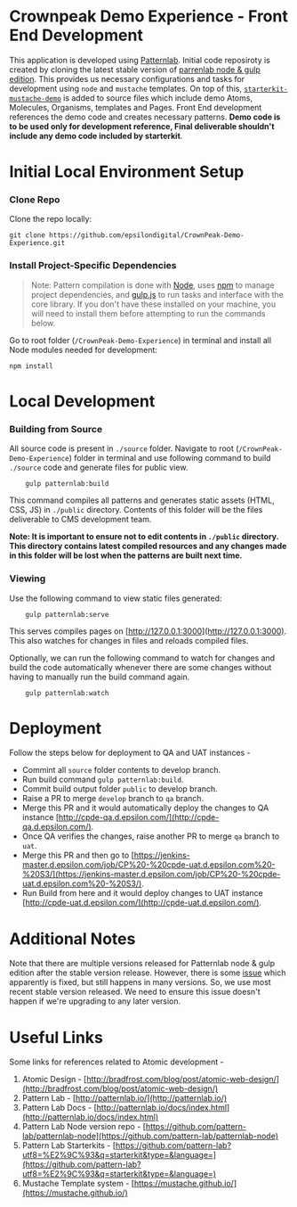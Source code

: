 # Crownpeak Demo Experience - Front End Development

This application is developed using [Patternlab](http://patternlab.io/). Initial code reposiroty is created by cloning the latest stable version of [parrenlab node & gulp edition](https://github.com/pattern-lab/edition-node-gulp/releases/tag/v1.3.4). This provides us necessary configurations and tasks for development using `node` and `mustache` templates. On top of this, [`starterkit-mustache-demo`](https://github.com/pattern-lab/starterkit-mustache-demo) is added to source files which include demo Atoms, Molecules, Organisms, templates and Pages. Front End development references the demo code and creates necessary patterns. **Demo code is to be used only for development reference, Final deliverable shouldn't include any demo code included by starterkit**.

# Initial Local Environment Setup

### Clone Repo

Clone the repo locally:

    git clone https://github.com/epsilondigital/CrownPeak-Demo-Experience.git

### Install Project-Specific Dependencies

> Note: Pattern compilation is done with [Node](https://nodejs.org/), uses [npm](https://www.npmjs.com/) to manage project dependencies, and [gulp.js](http://gulpjs.com/) to run tasks and interface with the core library. If you don't have these installed on your machine, you will need to install them before attempting to run the commands below.

Go to root folder (`/CrownPeak-Demo-Experience`) in terminal and install all Node modules needed for development:

    npm install

# Local Development

### Building from Source

All source code is present in `./source` folder. Navigate to root (`/CrownPeak-Demo-Experience`) folder in terminal and use following command to build `./source` code and generate files for public view.

        gulp patternlab:build

This command compiles all patterns and generates static assets (HTML, CSS, JS) in `./public` directory. Contents of this folder will be the files deliverable to CMS development team.

**Note: It is important to ensure not to edit contents in `./public` directory. This directory contains latest compiled resources and any changes made in this folder will be lost when the patterns are built next time.**

### Viewing

Use the following command to view static files generated:

        gulp patternlab:serve

This serves compiles pages on [http://127.0.0.1:3000](http://127.0.0.1:3000). This also watches for changes in files and reloads compiled files.

Optionally, we can run the following command to watch for changes and build the code automatically whenever there are some changes without having to manually run the build command again.

        gulp patternlab:watch

# Deployment
Follow the steps below for deployment to QA and UAT instances -
* Commint all `source` folder contents to develop branch.
* Run build command `gulp patternlab:build`.
* Commit build output folder `public` to develop branch.
* Raise a PR to merge `develop` branch to `qa` branch.
* Merge this PR and it would automatically deploy the changes to QA instance [http://cpde-qa.d.epsilon.com/](http://cpde-qa.d.epsilon.com/).
* Once QA verifies the changes, raise another PR to merge `qa` branch to `uat`.
* Merge this PR and then go to [https://jenkins-master.d.epsilon.com/job/CP%20-%20cpde-uat.d.epsilon.com%20-%20S3/](https://jenkins-master.d.epsilon.com/job/CP%20-%20cpde-uat.d.epsilon.com%20-%20S3/).
* Run Build from here and it would deploy changes to UAT instance [http://cpde-uat.d.epsilon.com/](http://cpde-uat.d.epsilon.com/).

# Additional Notes
Note that there are multiple versions released for Patternlab node & gulp edition after the stable version release. However, there is some [issue](https://github.com/pattern-lab/edition-node-gulp/issues/117) which apparently is fixed, but still happens in many versions. So, we use most recent stable version released. We need to ensure this issue doesn't happen if we're upgrading to any later version.

# Useful Links
Some links for references related to Atomic development -
1.  Atomic Design - [http://bradfrost.com/blog/post/atomic-web-design/](http://bradfrost.com/blog/post/atomic-web-design/)
1.  Pattern Lab - [http://patternlab.io/](http://patternlab.io/)
1.  Pattern Lab Docs - [http://patternlab.io/docs/index.html](http://patternlab.io/docs/index.html)
1.  Pattern Lab Node version repo - [https://github.com/pattern-lab/patternlab-node](https://github.com/pattern-lab/patternlab-node)
1.  Pattern Lab Starterkits - [https://github.com/pattern-lab?utf8=%E2%9C%93&q=starterkit&type=&language=](https://github.com/pattern-lab?utf8=%E2%9C%93&q=starterkit&type=&language=)
1.  Mustache Template system - [https://mustache.github.io/](https://mustache.github.io/)
